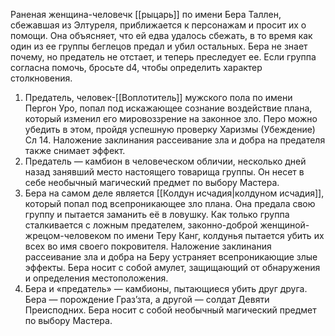 Раненая женщина-человечк [[рыцарь]] по имени Бера Таллен, сбежавшая из Элтуреля, приближается к персонажам и просит их о помощи. Она объясняет, что ей едва удалось сбежать, в то время как один из ее группы беглецов предал и убил остальных. Бера не знает почему, но предатель не отстает, и теперь преследует ее. Если группа согласна помочь, бросьте d4, чтобы определить характер столкновения.

1. Предатель, человек-[[Воплотитель]] мужского пола по имени Пергон Уро, попал под искажающее сознание воздействие плана, который изменил его мировоззрение на законное зло. Перо можно убедить в этом, пройдя успешную проверку Харизмы (Убеждение) Сл 14. Наложение заклинания рассеивание зла и добра на предателя также снимает эффект.
2. Предатель — камбион в человеческом обличии, несколько дней назад занявший место настоящего товарища группы. Он несет в себе необычный магический предмет по выбору Мастера.
3. Бера на самом деле является [[Колдун исчадия|колдуном исчадия]], который попал под всепроникающее зло плана. Она предала свою группу и пытается заманить её в ловушку. Как только группа сталкивается с ложным предателем, законно-доброй женщиной-жрецом-человеком по имени Теру Канг, колдунья пытается убить их всех во имя своего покровителя. Наложение заклинания рассеивание зла и добра на Беру устраняет всепроникающие злые эффекты. Бера носит с собой амулет, защищающий от обнаружения и определения местоположения.
4. Бера и «предатель» — камбионы, пытающиеся убить друг друга. Бера — порождение Граз’зта, а другой — солдат Девяти Преисподних. Бера носит с собой необычный магический предмет по выбору Мастера.
